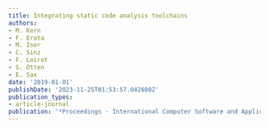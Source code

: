 ```yaml
---
title: Integrating static code analysis toolchains
authors:
- M. Kern
- F. Erata
- M. Iser
- C. Sinz
- F. Loiret
- S. Otten
- E. Sax
date: '2019-01-01'
publishDate: '2023-11-25T01:53:57.042600Z'
publication_types:
- article-journal
publication: '*Proceedings - International Computer Software and Applications Conference*'
---
```

